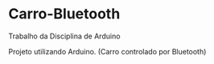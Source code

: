 # Carro-Bluetooth

Trabalho da Disciplina de Arduino

Projeto utilizando Arduino. (Carro controlado por Bluetooth)
